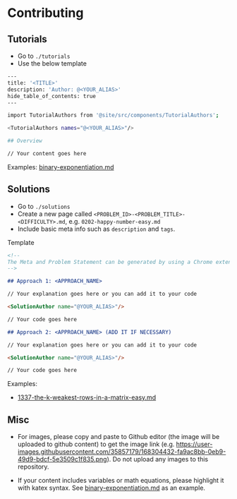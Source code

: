 # Contributing

## Tutorials

- Go to `./tutorials`
- Use the below template

```bash
---
title: '<TITLE>'
description: 'Author: @<YOUR_ALIAS>'
hide_table_of_contents: true
---

import TutorialAuthors from '@site/src/components/TutorialAuthors';

<TutorialAuthors names="@<YOUR_ALIAS>"/>

## Overview

// Your content goes here
```

Examples: [binary-exponentiation.md](https://raw.githubusercontent.com/wingkwong/leetcode-the-hard-way/main/tutorials/math/number-theory/binary-exponentiation.md)


## Solutions

- Go to `./solutions`
- Create a new page called `<PROBLEM_ID>-<PROBLEM_TITLE>-<DIFFICULTY>.md`, e.g. `0202-happy-number-easy.md`
- Include basic meta info such as `description` and `tags`. 

Template

```md
<!-- 
The Meta and Problem Statement can be generated by using a Chrome extension under `converter` locally. If you do not know how to do it, leave it blank and @wingkwong will help add them.
-->

## Approach 1: <APPROACH_NAME>

// Your explanation goes here or you can add it to your code

<SolutionAuthor name="@YOUR_ALIAS>"/>

// Your code goes here

## Approach 2: <APPROACH_NAME> (ADD IT IF NECESSARY)

// Your explanation goes here or you can add it to your code

<SolutionAuthor name="@YOUR_ALIAS>"/>

// Your code goes here
```

Examples: 

- [1337-the-k-weakest-rows-in-a-matrix-easy.md](https://raw.githubusercontent.com/wingkwong/leetcode-the-hard-way/main/solutions/1300-1399/1337-the-k-weakest-rows-in-a-matrix-easy.md)

## Misc

- For images, please copy and paste to Github editor (the image will be uploaded to github content) to get the image link (e.g. https://user-images.githubusercontent.com/35857179/168304432-fa9ac8bb-0eb9-49d9-bdcf-5e3509c1f835.png). Do not upload any images to this repository.

- If your content includes variables or math equations, please highlight it with katex syntax. See [binary-exponentiation.md](https://raw.githubusercontent.com/wingkwong/leetcode-the-hard-way/main/tutorials/math/number-theory/binary-exponentiation.md) as an example.